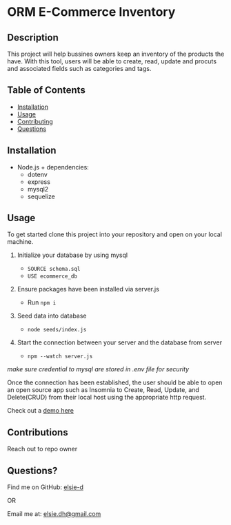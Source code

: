# ORM E-Commerce Inventory
    
## Description
This project will help bussines owners keep an inventory of the products the have. 
With this tool, users will be able to create, read, update and procuts and associated fields such as categories and tags.  
            
## Table of Contents
            
- [Installation](#installation)
- [Usage](#usage)
- [Contributing](#contributions)        
- [Questions](#questions)
            
## Installation
- Node.js + dependencies: 
    - dotenv 
    - express
    - mysql2
    - sequelize    
            
            
## Usage
To get started clone this project into your repository and open on your local machine. 
1. Initialize your database by using mysql
   - `SOURCE schema.sql`
   - `USE ecommerce_db`
2. Ensure packages have been installed via server.js
    - Run `npm i`

3. Seed data into database
    - `node seeds/index.js`    

3. Start the connection between your server and the database from server
    -  `npm --watch server.js`

*make sure credential to mysql are stored in .env file for security*    

Once the connection has been established, the user should be able to open an open source app such as Insomnia to Create, Read, Update, and Delete(CRUD) from their local host using the appropriate http request. 

Check out a [demo here](https://drive.google.com/file/d/15aZUeyLxDTQHEZ_D9BGNt4yCBX47Zw6B/view)
            
## Contributions
Reach out to repo owner
              
            
## Questions?
Find me on GitHub: <a href="https://github.com/elsie-d" target="_blank">elsie-d</a>
            
OR
            
Email me at: <a href="mailto:elsie.dh@gmail.com" target="_blank">elsie.dh@gmail.com</a>
  